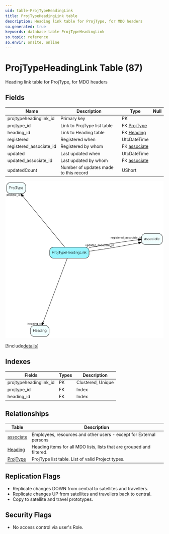 ```yaml
---
uid: table-ProjTypeHeadingLink
title: ProjTypeHeadingLink table
description: Heading link table for ProjType, for MDO headers
so.generated: true
keywords: database table ProjTypeHeadingLink
so.topic: reference
so.envir: onsite, online
---
```


# ProjTypeHeadingLink Table (87)

Heading link table for ProjType, for MDO headers

## Fields

| Name | Description | Type | Null |
|------|-------------|------|:----:|
|projtypeheadinglink\_id|Primary key|PK| |
|projtype\_id|Link to ProjType list table|FK [ProjType](projtype.md)| |
|heading\_id|Link to Heading table|FK [Heading](heading.md)| |
|registered|Registered when|UtcDateTime| |
|registered\_associate\_id|Registered by whom|FK [associate](associate.md)| |
|updated|Last updated when|UtcDateTime| |
|updated\_associate\_id|Last updated by whom|FK [associate](associate.md)| |
|updatedCount|Number of updates made to this record|UShort| |


![ProjTypeHeadingLink table relationship diagram](./media/ProjTypeHeadingLink.png)

[!include[details](./includes/projtypeheadinglink.md)]

## Indexes

| Fields | Types | Description |
|--------|-------|-------------|
|projtypeheadinglink\_id |PK |Clustered, Unique |
|projtype\_id |FK |Index |
|heading\_id |FK |Index |

## Relationships

| Table|  Description |
|------|-------------|
|[associate](associate.md)  |Employees, resources and other users - except for External persons |
|[Heading](heading.md)  |Heading items for all MDO lists, lists that are grouped and filtered. |
|[ProjType](projtype.md)  |ProjType list table. List of valid Project types. |


## Replication Flags

* Replicate changes DOWN from central to satellites and travellers.
* Replicate changes UP from satellites and travellers back to central.
* Copy to satellite and travel prototypes.

## Security Flags

* No access control via user's Role.

